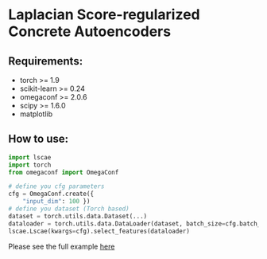 # Laplacian Score-regularized Concrete Autoencoders

## Requirements:

* torch >= 1.9
* scikit-learn >= 0.24
* omegaconf >= 2.0.6
* scipy >= 1.6.0
* matplotlib

## How to use:


```python
import lscae
import torch
from omegaconf import OmegaConf

# define you cfg parameters
cfg = OmegaConf.create({
    "input_dim": 100 })
# define you dataset (Torch based)
dataset = torch.utils.data.Dataset(...)
dataloader = torch.utils.data.DataLoader(dataset, batch_size=cfg.batch_size, shuffle=True, drop_last=True)
lscae.Lscae(kwargs=cfg).select_features(dataloader)
```

Please see the full example [here](https://github.com/jsvir/lscae/blob/master/example.ipynb)
